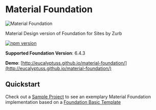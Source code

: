 Material Foundation
===================

![Material Foundation](http://eucalyptuss.github.io/material-foundation/images/cover.png)

Material Design version of Foundation for Sites by Zurb

[![npm version](https://badge.fury.io/js/materialfoundation.svg)](https://badge.fury.io/js/materialfoundation)

**Supported Foundation Version**: 6.4.3

**Demo**: [http://eucalyptuss.github.io/material-foundation/](http://eucalyptuss.github.io/material-foundation/)


## Quickstart

Check out a [Sample Project](https://github.com/eucalyptuss/material-foundation-sample) to see an exemplary Material Foundation implementation based on a [Foundation Basic Template](https://foundation.zurb.com/sites/docs/starter-projects.html#basic-template)
